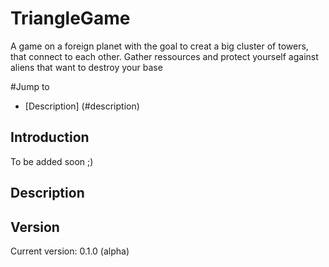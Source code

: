 # TriangleGame
A game on a foreign planet with the goal to creat a big cluster of towers, that connect to each other. Gather ressources and protect yourself against aliens that want to destroy your base

#Jump to
- [Description] (#description)

## Introduction
To be added soon ;)

## Description

## Version
Current version: 0.1.0 (alpha)


